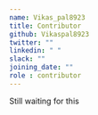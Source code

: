 ```yaml
---
name: Vikas_pal8923
title: Contributor
github: Vikaspal8923
twitter: ""
linkedin: " "
slack: ""
joining_date: ""
role : contributor
---
```


Still waiting for this
